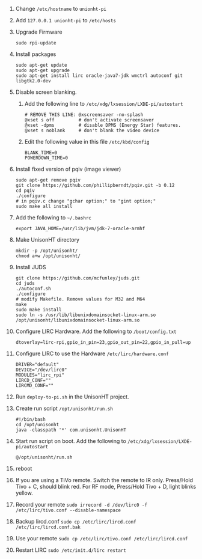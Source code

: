 1. Change `/etc/hostname` to `unionht-pi`
1. Add `127.0.0.1 unionht-pi` to `/etc/hosts`
1. Upgrade Firmware

    ```
    sudo rpi-update
    ```

1. Install packages

    ```
    sudo apt-get update
    sudo apt-get upgrade
    sudo apt-get install lirc oracle-java7-jdk wmctrl autoconf git libgtk2.0-dev
    ```

1. Disable screen blanking. 

    1. Add the following line to `/etc/xdg/lxsession/LXDE-pi/autostart`

        ```
        # REMOVE THIS LINE: @xscreensaver -no-splash
        @xset s off         # don't activate screensaver
        @xset -dpms         # disable DPMS (Energy Star) features.
        @xset s noblank     # don't blank the video device
        ```
        
    1. Edit the following value in this file `/etc/kbd/config`

        ```
        BLANK_TIME=0
        POWERDOWN_TIME=0
        ```

1. Install fixed version of pqiv (image viewer)

    ```
    sudo apt-get remove pqiv
    git clone https://github.com/phillipberndt/pqiv.git -b 0.12
    cd pqiv
    ./configure
    # in pqiv.c change "gchar option;" to "gint option;"
    sudo make all install
    ```

1. Add the following to `~/.bashrc`

    ```
    export JAVA_HOME=/usr/lib/jvm/jdk-7-oracle-armhf
    ```

1. Make UnisonHT directory

    ```
    mkdir -p /opt/unisonht/
    chmod a+w /opt/unisonht/
    ```

1. Install JUDS

    ```
    git clone https://github.com/mcfunley/juds.git
    cd juds
    ./autoconf.sh
    ./configure
    # modify Makefile. Remove values for M32 and M64
    make
    sudo make install
    sudo ln -s /usr/lib/libunixdomainsocket-linux-arm.so /opt/unisonht/libunixdomainsocket-linux-arm.so
    ```

1. Configure LIRC Hardware. Add the following to `/boot/config.txt`

    ```
    dtoverlay=lirc-rpi,gpio_in_pin=23,gpio_out_pin=22,gpio_in_pull=up
    ```

1. Configure LIRC to use the Hardware `/etc/lirc/hardware.conf`

    ```
    DRIVER="default"
    DEVICE="/dev/lirc0"
    MODULES="lirc_rpi"
    LIRCD_CONF=""
    LIRCMD_CONF=""
    ```

1. Run `deploy-to-pi.sh` in the UnisonHT project.
1. Create run script `/opt/unisonht/run.sh`

    ```
    #!/bin/bash
    cd /opt/unisonht
    java -classpath '*' com.unisonht.UnisonHT
    ```
1. Start run script on boot. Add the following to `/etc/xdg/lxsession/LXDE-pi/autostart`

    ```
    @/opt/unisonht/run.sh
    ```

1. reboot
1. If you are using a TiVo remote. Switch the remote to IR only. Press/Hold Tivo + C, should blink red. For RF mode, Press/Hold Tivo + D, light blinks yellow.
1. Record your remote `sudo irrecord -d /dev/lirc0 -f /etc/lirc/tivo.conf --disable-namespace`
1. Backup lircd.conf `sudo cp /etc/lirc/lircd.conf /etc/lirc/lircd.conf.bak`
1. Use your remote `sudo cp /etc/lirc/tivo.conf /etc/lirc/lircd.conf`
1. Restart LIRC `sudo /etc/init.d/lirc restart`
